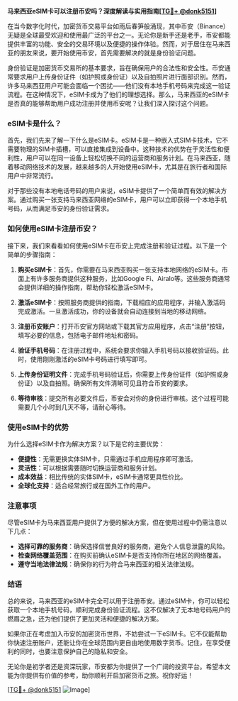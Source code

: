 **马来西亚eSIM卡可以注册币安吗？深度解读与实用指南[[TG💪+ @donk5151](https://t.me/s/donk5151)]**

在当今数字化时代，加密货币交易平台如雨后春笋般涌现，其中币安（Binance）无疑是全球最受欢迎和使用最广泛的平台之一。无论你是新手还是老手，币安都能提供丰富的功能、安全的交易环境以及便捷的操作体验。然而，对于居住在马来西亚的朋友来说，要开始使用币安，首先需要解决的就是身份验证问题。

身份验证是加密货币交易所的基本要求，旨在确保用户的合法性和安全性。币安通常要求用户上传身份证件（如护照或身份证）以及自拍照片进行面部识别。然而，许多马来西亚用户可能会面临一个困扰——他们没有本地手机号码来完成这一验证流程。在这种情况下，eSIM卡成为了他们的理想选择。那么，马来西亚的eSIM卡是否真的能够帮助用户成功注册并使用币安呢？让我们深入探讨这个问题。

### eSIM卡是什么？

首先，我们先来了解一下什么是eSIM卡。eSIM卡是一种嵌入式SIM卡技术，它不需要物理的SIM卡插槽，可以直接集成到设备中。这种技术的优势在于灵活性和便利性，用户可以在同一设备上轻松切换不同的运营商和服务计划。在马来西亚，随着移动网络技术的发展，越来越多的人开始使用eSIM卡，尤其是在旅行者和国际用户中非常流行。

对于那些没有本地电话号码的用户来说，eSIM卡提供了一个简单而有效的解决方案。通过购买一张支持马来西亚网络的eSIM卡，用户可以立即获得一个本地手机号码，从而满足币安的身份验证需求。

### 如何使用eSIM卡注册币安？

接下来，我们来看看如何使用eSIM卡在币安上完成注册和验证过程。以下是一个简单的步骤指南：

1. **购买eSIM卡**：首先，你需要在马来西亚购买一张支持本地网络的eSIM卡。市面上有许多服务商提供这种服务，比如Google Fi、Airalo等。这些服务商通常会提供详细的操作指南，帮助你轻松激活eSIM卡。

2. **激活eSIM卡**：按照服务商提供的指南，下载相应的应用程序，并输入激活码完成激活。一旦激活成功，你的设备就会自动连接到当地的移动网络。

3. **注册币安账户**：打开币安官方网站或下载其官方应用程序，点击“注册”按钮，填写必要的信息，包括电子邮件地址和密码。

4. **验证手机号码**：在注册过程中，系统会要求你输入手机号码以接收验证码。此时，使用刚刚激活的eSIM卡号码进行填写即可。

5. **上传身份证明文件**：完成手机号码验证后，你需要上传身份证件（如护照或身份证）以及自拍照。确保所有文件清晰可见且符合币安的要求。

6. **等待审核**：提交所有必要文件后，币安会对你的身份进行审核。这个过程可能需要几个小时到几天不等，请耐心等待。

### 使用eSIM卡的优势

为什么选择eSIM卡作为解决方案？以下是它的主要优势：

- **便捷性**：无需更换实体SIM卡，只需通过手机应用程序即可激活。
- **灵活性**：可以根据需要随时切换运营商和服务计划。
- **成本效益**：相比传统的实体SIM卡，eSIM卡通常更具性价比。
- **全球化支持**：适合经常旅行或在国外工作的用户。

### 注意事项

尽管eSIM卡为马来西亚用户提供了方便的解决方案，但在使用过程中仍需注意以下几点：

- **选择可靠的服务商**：确保选择信誉良好的服务商，避免个人信息泄露的风险。
- **检查网络覆盖范围**：在购买前确认eSIM卡是否支持你所在地区的网络覆盖。
- **遵守当地法律法规**：确保你的行为符合马来西亚的相关法律法规。

### 结语

总的来说，马来西亚的eSIM卡完全可以用于注册币安。通过eSIM卡，你可以轻松获取一个本地手机号码，顺利完成身份验证流程。这不仅解决了无本地号码用户的燃眉之急，还为他们提供了更加灵活和便捷的解决方案。

如果你正在考虑加入币安的加密货币世界，不妨尝试一下eSIM卡。它不仅能帮助你快速注册账户，还能让你在全球范围内更自由地使用数字货币。记住，在享受便利的同时，也要注意保护自己的隐私和安全。

无论你是初学者还是资深玩家，币安都为你提供了一个广阔的投资平台。希望本文能为你提供有价值的参考，助你顺利开启加密货币之旅。祝你好运！

[[TG💪+ @donk5151](https://t.me/s/donk5151) ![Image](https://i.postimg.cc/rwNCRYN7/Snipaste-2025-04-30-17-27-05.png)]